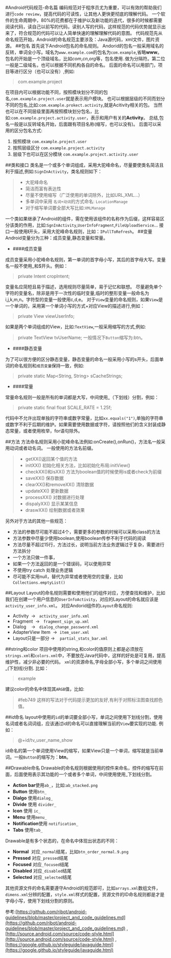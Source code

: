 #Android代码规范-命名篇
编码规范对于程序员尤为重要，可以有效的帮助我们进行`code review`，提高代码的可读性，让其他人更快更彻底的理解代码。
一个软件的生命周期中，80%的花费都在于维护以及新功能的迭代，很多的时候都需要阅读代码，读自己以前写的代码，读别人写的代码，这样规范的代码优势就显示出来了，符合规范的代码可以让人简单快速的理解理解代码的意图。
代码规范先从命名规范开始，Android的命名规范主要涉及：Java源代码，xml文件，图片资源。
##包名
首先说下Android包名的命名规则。
Andorid的包名一般采用域名的反转，单词全小写。域名为`www.example.com`的包名为`com.example`,省略**www**。
包名的开始是一个顶级域名，比如*com*,*cn*,*org*等，包名使用`.`做为分隔符。第二位一般是二级域名，也可以根据不同机构各自的命名。
后面的命名可以用部门，项目等进行区分（也可以没有）,例如:
>com.example.project

在项目内可以根据功能不同，按照模块划分不同的包名,`com.example.project.user`就是表示用户模块。
也可以根据层级的不同而划分不同的包名,比如:`com.example.prokect.activity`,就是Acitivity相关的包。
当然也可以在不同层级里面再按照模块划分包名，比如:`com.example.project.activity.user`，表示和用户有关的**Activity**。
总结,包名一般是以反转域名开始，后面跟有项目名称(缩写，也可以没有)。
后面可以采用的区分包名方式:

1. 按照模块 `com.example.project.user`
2. 按照层级区分 `com.example.project.activity`
3. 层级下也可以在区分模块 `com.example.project.activity.user`

##类和接口
类名是一个或多个单词组成，采用大驼峰命名，尽量要使类名简洁且利于描述,例如:`SignInActivity`，类名规则如下：
> * 大驼峰命名
> * 简洁而富有表达性
> * 尽量不使用缩写（广泛使用的单词除外，比如URL,XML...）
> * 多单词中采用 `名词+动词`的方式命名: `LocationManage`
> * 对于缩写单词要全部大写比如:`XMLManage`

一个类如果继承了Android的组件，需在使用该组件的名称作为后缀，这样容易区分该类的作用，比如:`SgnInActivity`,`UserInfoFragment`,`FileUploadService`...
接口一般使用****I****开头，采用大驼峰命名规则，比如：`IPullToRefresh`。
##变量
Android变量分为三种：成员变量,静态变量和常量。

* ####成员变量

成员变量采用小驼峰命名规则，第一单词的首字母小写，其后的首字母大写。变量名一般不使用_和$开头。例如：
>private Intent cropIntent;

变量名应简短且易于描述，选用规则尽量简单，易于记忆和联想。
尽量避免单个字符的变量名，除非是用于一次性的临时变量,临时的整形变量一般命名为 i,j,k,m,n。字符型的变量一般使用c,d,e。
对于`View`变量的命名规则，如果`View`是一个单词的，采用第一个单词小写的方式+对应View的描述进行,例如：
> private View viewUserInfo;

如果是两个单词组成的View，比如:`TextView`,一般采用缩写的方式,例如:
> private TextView tvUserName;
一般情况下`Button`缩写为:btn。

* ####静态变量

为了可以很方便的区分静态变量，静态变量的命名一般采用小写的s开头，后面单词的命名规则和`成员变量`保持一致，例如:
>private static Map<String, String> sCacheStrings;

* ####常量

常量命名规则一般是所有的单词都是大写，中间使用_（下划线）分割，例如：
>private static final float SCALE_RATE = 1.25f;

代码中不允许出现单独的字符串或数字常量，比如`xx.equals("1")`,单独的字符串或数字不利于后期的维护。如果需要使用数据或字符，请按照他们的含义封装成静态常量，或者使用枚举，for语句除外。

##方法
方法命名规则采用小驼峰命名法例如:onCreate(),onRun()，方法名一般采用动词或者动名词。
一般使用的方法名前缀。
> * getXX()返回某个值的方法
> * initXX() 初始化相关方法，比如初始化布局:initView()
> * checkXX()和isXX() 方法为boolean值的时候使用is或者check为前缀
> * saveXX() 保存数据
> * clearXX()和removeXX() 清除数据
> * updateXX() 更新数据
> * processXX() 对数据进行处理
> * dispalyXX() 显示某某信息
> * draswXX() 绘制数据或者效果

另外对于方法的其他一些规范：

* 方法的参数尽可能不超过4个，需要更多的参数的时候可以采用class的方法
* 方法参数中尽量少使用boolean,使用boolean传参不利于代码的阅读
* 方法尽量不超过15行，方法过长，说明当前方法业务逻辑过于复杂，需要进行方法拆分
* 一个方法只做一件事，
* 如果一个方法返回的是一个错误码，可以使用异常
* 不使用try catch 处理业务逻辑
* 尽可能不实用null，替代为异常或者使用空的变量，比如`Collections.emptyList()`

##Layout
Layout的命名规则需要和使用他们的组件对应，方便查找和维护，比如我们在创建一个用户信息的`UserInfoActivity`，对应的Layout的命名就应该是`activity_user_info.xml`。
对应Andorid组件的`Layout`命名规则:

* Activity  ->   `activity_user_info.xml`
* Fragment  ->   `fragment_sign_up.xml`
* Dialog    ->   `dialog_change_password.xml`
* AdapterView Item  ->  `item_user.xml`
* Layout只是一部分  ->    `partial_stats_bar.xml`

##string和color
项目中使用的string,和color的值原则上都是必须放在`strings.xml`和`colors.xml`中，不要放在Java代码中，这样的好处是可复用，提高维护性，减少非必要的代码。
`xml`的资源命名,字母全部小写，多个单词之间使用_(下划线)分割.
比如：
><string name="app_name">example</string>

建议color的命名中体现其`ARGB`值，比如:
><color name="color_feb749">#feb749</color>
这样的写法对于代码提示更加的友好,有利于对照标注图查找颜色值。

##*id*命名
layout中使用的`id`的单词要全部小写，单词之间使用下划线分割，使用名词或者名词词组，应该通过id的命名可以直接理解当前的`View`要实现的功能.
例如：
>@+id/tv_user_name_show

id命名的第一个单词使用View的缩写，如果View只是一个单词，缩写就是当前单词。一般`Button`的缩写为：**btn**。

##Drawable命名
Drawable的命名规则根据使用的控件来命名，控件的缩写在前面，后面使用表示其功能的一个或者多个单词，中间使用使用_下划线分割。

* **Action bar**使用`ab_`，比如:`ab_stacked.png`
* **Button** 使用`btn_`
* **Dialgo** 使用`dialog_` 
* **Divide** 使用 `divider_` 
* **Icon** 使用 `ic_`
* **Menu** 使用`menu_`
* **Notification**使用 `notification_`
* **Tabs** 使用`tab_`

Drawable是有多个状态的，在命名中体现出状态的不同：

* **Normal**  对应`_normal`结尾，比如`btn_order_normal.9.png`
* **Pressed** 对应`_pressed`结尾
* **Focused** 对应`_focused`结尾
* **Disabled** 对应`_disabled`结尾
* **Selected** 对应`_selected`结尾

其他资源文件的命名需要遵守Android的规范即可，比如`arrays.xml`数组文件，`dimens.xml`分辨的配置，`style.xml`样式的配置，资源文件的ID命名规则都是才是字母小写，使用下划线分割的原则。

参考:[https://github.com/ribot/android-guidelines/blob/master/project_and_code_guidelines.md](https://github.com/ribot/android-guidelines/blob/master/project_and_code_guidelines.md) ,[http://source.android.com/source/code-style.html](http://source.android.com/source/code-style.html) ,[https://google.github.io/styleguide/javaguide.html](https://google.github.io/styleguide/javaguide.html)

